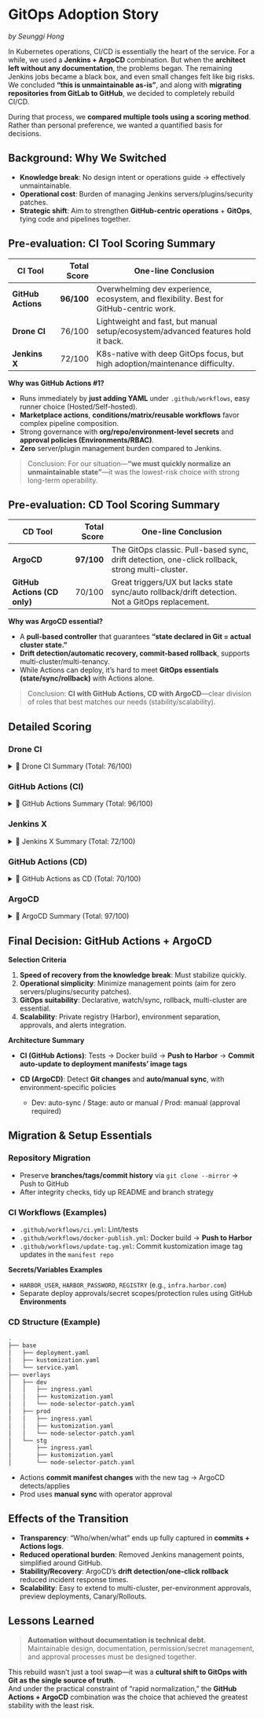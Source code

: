 # GitOps Adoption Story

_by Seunggi Hong_

In Kubernetes operations, CI/CD is essentially the heart of the service. For a while, we used a **Jenkins + ArgoCD** combination. But when the **architect left without any documentation**, the problems began.
The remaining Jenkins jobs became a black box, and even small changes felt like big risks. We concluded **“this is unmaintainable as-is”**, and along with **migrating repositories from GitLab to GitHub**, we decided to completely rebuild CI/CD.

During that process, we **compared multiple tools using a scoring method**. Rather than personal preference, we wanted a quantified basis for decisions.

## Background: Why We Switched

- **Knowledge break**: No design intent or operations guide → effectively unmaintainable.
- **Operational cost**: Burden of managing Jenkins servers/plugins/security patches.
- **Strategic shift**: Aim to strengthen **GitHub-centric operations** + **GitOps**, tying code and pipelines together.

## Pre-evaluation: CI Tool Scoring Summary

| CI Tool            | Total Score | One-line Conclusion                                                                    |
| ------------------ | ----------: | -------------------------------------------------------------------------------------- |
| **GitHub Actions** |  **96/100** | Overwhelming dev experience, ecosystem, and flexibility. Best for GitHub-centric work. |
| **Drone CI**       |      76/100 | Lightweight and fast, but manual setup/ecosystem/advanced features hold it back.       |
| **Jenkins X**      |      72/100 | K8s-native with deep GitOps focus, but high adoption/maintenance difficulty.           |

**Why was GitHub Actions #1?**

- Runs immediately by **just adding YAML** under `.github/workflows`, easy runner choice (Hosted/Self-hosted).
- **Marketplace actions**, **conditions/matrix/reusable workflows** favor complex pipeline composition.
- Strong governance with **org/repo/environment-level secrets** and **approval policies (Environments/RBAC)**.
- **Zero** server/plugin management burden compared to Jenkins.

> Conclusion: For our situation—**“we must quickly normalize an unmaintainable state”**—it was the lowest-risk choice with strong long-term operability.

## Pre-evaluation: CD Tool Scoring Summary

| CD Tool                      | Total Score | One-line Conclusion                                                                             |
| ---------------------------- | ----------: | ----------------------------------------------------------------------------------------------- |
| **ArgoCD**                   |  **97/100** | The GitOps classic. Pull-based sync, drift detection, one-click rollback, strong multi-cluster. |
| **GitHub Actions (CD only)** |      70/100 | Great triggers/UX but lacks state sync/auto rollback/drift detection. Not a GitOps replacement. |

**Why was ArgoCD essential?**

- A **pull-based controller** that guarantees **“state declared in Git = actual cluster state.”**
- **Drift detection/automatic recovery, commit-based rollback**, supports multi-cluster/multi-tenancy.
- While Actions can deploy, it’s hard to meet **GitOps essentials (state/sync/rollback)** with Actions alone.

> Conclusion: **CI with GitHub Actions, CD with ArgoCD**—clear division of roles that best matches our needs (stability/scalability).

## Detailed Scoring

### Drone CI

<details>
<summary>📍 Drone CI Summary (Total: 76/100)</summary>

A lightweight open-source CI tool with container-based architecture and strong performance in cloud environments.  
However, it has many manual setup elements and limitations in plugin ecosystem and advanced features.

**By Category**

1. Ease of setup/adoption - 5
2. Workflow flexibility - 6
3. Runner management & scalability - 9
4. Container/cloud-native support - 10
5. Plugin/ecosystem extensibility - 7
6. Git integration & event triggers - 8
7. Speed/performance optimization - 8
8. Security & secret management - 10
9. Monitoring & feedback UX - 8
10. Maintainability - 5

😎 **Analysis**: Good for teams with cloud-native DevOps experience. But if UI/UX and automation convenience matter, GitHub Actions is better.

</details>

### GitHub Actions (CI)

<details>
<summary>📍 GitHub Actions Summary (Total: 96/100)</summary>

A representative SaaS-based CI/CD tool. Deeply integrated with the GitHub ecosystem, offering excellent developer experience and automation flexibility.

**By Category**

1. Ease of setup/adoption - 10
2. Workflow flexibility - 10
3. Runner management & scalability - 10
4. Container/cloud-native support - 9
5. Plugin/ecosystem extensibility - 10
6. Git integration & event triggers - 10
7. Speed/performance optimization - 8
8. Security & secret management - 10
9. Monitoring & feedback UX - 10
10. Maintainability - 9

😎 **Analysis**: Optimal for GitHub-based collaboration. Quick adoption, scalability, and AI (Copilot) integration make it a modern CI/CD platform.

</details>

### Jenkins X

<details>
<summary>📍 Jenkins X Summary (Total: 72/100)</summary>

A Kubernetes-based, GitOps-focused CI/CD tool. Offers powerful automation and deep K8s integration, but with high adoption/ops complexity.

**By Category**

1. Ease of setup/adoption - 4
2. Workflow flexibility - 6
3. Runner management & scalability - 9
4. Container/cloud-native support - 10
5. Plugin/ecosystem extensibility - 8
6. Git integration & event triggers - 9
7. Speed/performance optimization - 8
8. Security & secret management - 8
9. Monitoring & feedback UX - 6
10. Maintainability - 4

😎 **Analysis**: Suited for platform teams in large organizations or advanced DevOps orgs. Heavy for startups/small teams.

</details>

### GitHub Actions (CD)

<details>
<summary>📍 GitHub Actions as CD (Total: 70/100)</summary>

Strong for unified CI/CD management, but limited from a GitOps perspective. Missing state sync, auto-rollback, and multi-cluster support.

**By Category**

- Deployment trigger method - 8
- Fit for GitOps model - 8
- Kubernetes integration level - 7
- Rollback capabilities - 4
- State detection & auto sync - 3
- CI/CD pipeline integration flexibility - 10
- Security & secret management - 7
- Access control & RBAC - 10
- Monitoring & feedback UX - 10
- Scalability & multi-cluster support - 3

😎 **Analysis**: Suitable for single-cluster/small teams. But lacking core GitOps features → needs a complementary tool like ArgoCD.

</details>

### ArgoCD

<details>
<summary>📍 ArgoCD Summary (Total: 97/100)</summary>

A Kubernetes-native CD tool that most faithfully implements GitOps principles. Supports pull-based sync, drift detection, rollback, and multi-cluster.

**By Category**

- Deployment trigger method - 10
- Fit for GitOps model - 10
- Kubernetes integration level - 10
- Rollback capabilities - 10
- State detection & auto sync - 10
- CI/CD pipeline integration flexibility - 7
- Security & secret management - 10
- Access control & RBAC - 10
- Monitoring & feedback UX - 10
- Scalability & multi-cluster support - 10

😎 **Analysis**: Optimal GitOps CD solution for enterprises. Meets stability, scalability, and security needs.

</details>

## Final Decision: GitHub Actions + ArgoCD

**Selection Criteria**

1. **Speed of recovery from the knowledge break**: Must stabilize quickly.
2. **Operational simplicity**: Minimize management points (aim for zero servers/plugins/security patches).
3. **GitOps suitability**: Declarative, watch/sync, rollback, multi-cluster are essential.
4. **Scalability**: Private registry (Harbor), environment separation, approvals, and alerts integration.

**Architecture Summary**

- **CI (GitHub Actions)**: Tests → Docker build → **Push to Harbor** → **Commit auto-update to deployment manifests’ image tags**
- **CD (ArgoCD)**: Detect **Git changes** and **auto/manual sync**, with environment-specific policies

  - Dev: auto-sync / Stage: auto or manual / Prod: manual (approval required)

## Migration & Setup Essentials

### Repository Migration

- Preserve **branches/tags/commit history** via `git clone --mirror` → Push to GitHub
- After integrity checks, tidy up README and branch strategy

### CI Workflows (Examples)

- `.github/workflows/ci.yml`: Lint/tests
- `.github/workflows/docker-publish.yml`: Docker build → **Push to Harbor**
- `.github/workflows/update-tag.yml`: Commit kustomization image tag updates in the `manifest repo`

**Secrets/Variables Examples**

- `HARBOR_USER`, `HARBOR_PASSWORD`, `REGISTRY` (e.g., `infra.harbor.com`)
- Separate deploy approvals/secret scopes/protection rules using GitHub **Environments**

### CD Structure (Example)

```bash
.
├── base
│   ├── deployment.yaml
│   ├── kustomization.yaml
│   └── service.yaml
├── overlays
│   ├── dev
│   │   ├── ingress.yaml
│   │   ├── kustomization.yaml
│   │   └── node-selector-patch.yaml
│   ├── prod
│   │   ├── ingress.yaml
│   │   ├── kustomization.yaml
│   │   └── node-selector-patch.yaml
│   └── stg
│       ├── ingress.yaml
│       ├── kustomization.yaml
│       └── node-selector-patch.yaml
```

- Actions **commit manifest changes** with the new tag → ArgoCD detects/applies
- Prod uses **manual sync** with operator approval

## Effects of the Transition

- **Transparency**: “Who/when/what” ends up fully captured in **commits + Actions logs**.
- **Reduced operational burden**: Removed Jenkins management points, simplified around GitHub.
- **Stability/Recovery**: ArgoCD’s **drift detection/one-click rollback** reduced incident response times.
- **Scalability**: Easy to extend to multi-cluster, per-environment approvals, preview deployments, Canary/Rollouts.

## Lessons Learned

> **Automation without documentation is technical debt.**  
> Maintainable design, documentation, permission/secret management, and approval processes must be designed together.

This rebuild wasn’t just a tool swap—it was a **cultural shift to GitOps with Git as the single source of truth**.  
And under the practical constraint of “rapid normalization,” the **GitHub Actions + ArgoCD** combination was the choice that achieved the greatest stability with the least risk.
